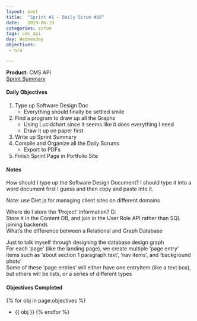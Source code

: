 ```yaml
---
layout: post
title:  "Sprint #1 - Daily Scrum #10"
date:   2019-06-19
categories: scrum
tags: cms_api
day: Wednesday
objectives:
 - n/a

---
```



<b>Product:</b> CMS API  
[Sprint Summary](/blog/projects/cms-sprint-1)

#### Daily Objectives
1. Type up Software Design Doc
	* Everything should finally be settled smile
2. Find a program to draw up all the Graphs
	* Using Lucidchart since it seems like it does everything I need
	* Draw it up on paper first
3. Write up Sprint Summary
4. Compile and Organize all the Daily Scrums
	* Export to PDFs
5. Finish Sprint Page in Portfolio Site

#### Notes

How should I type up the Software Design Document?  I should type it into a word document first I guess and then copy and paste into it.

Note: use Diet.js for managing client sites on different domains

Where do I store the ‘Project’ information? D:  
Store it in the Content DB, and join in the User Role API rather than SQL joining backends  
What’s the difference between a Relational and Graph Database

Just to talk myself through designing the database design graph  
For each ‘page’ (like the landing page), we create multiple ‘page entry’ items such as ‘about section 1 paragraph text’, ‘nav items’, and ‘background photo’  
Some of these ‘page entries’ will either have one entryItem (like a text box), but others will be lists, or a series of different types

#### Objectives Completed
{% for obj in page.objectives %}
* {{ obj }}
{% endfor %}

<!-- #### Lessons Learned
* Lorem ipsum dolor sit amet, id modo summo tibique nam, ei dolorem vituperata elaboraret quo, pro blandit appareat perfecto eu.
* Lorem ipsum dolor sit amet, id modo summo tibique nam, ei dolorem vituperata elaboraret quo, pro blandit appareat perfecto eu.

#### Plans for Tomorrow
* Lorem ipsum dolor sit amet, id modo summo tibique nam, ei dolorem vituperata elaboraret quo, pro blandit appareat perfecto eu.
* Lorem ipsum dolor sit amet, id modo summo tibique nam, ei dolorem vituperata elaboraret quo, pro blandit appareat perfecto eu. -->